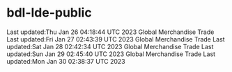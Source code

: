 # bdl-lde-public
Last updated:Thu Jan 26 04:18:44 UTC 2023
Global Merchandise Trade Last updated:Fri Jan 27 02:43:39 UTC 2023
Global Merchandise Trade Last updated:Sat Jan 28 02:42:34 UTC 2023
Global Merchandise Trade Last updated:Sun Jan 29 02:45:40 UTC 2023
Global Merchandise Trade Last updated:Mon Jan 30 02:38:37 UTC 2023
